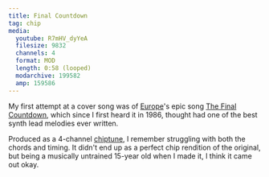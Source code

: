 ```yaml
---
title: Final Countdown
tag: chip
media:
  youtube: R7mHV_dyYeA
  filesize: 9832
  channels: 4
  format: MOD
  length: 0:58 (looped)
  modarchive: 199582
  amp: 159586
---
```


My first attempt at a cover song was of [Europe][europe]'s epic song [The Final
Countdown][final-countdown], which since I first heard it in 1986, thought had
one of the best synth lead melodies ever written.

<!--more-->

Produced as a 4-channel [chiptune], I remember struggling with both the chords
and timing. It didn't end up as a perfect chip rendition of the original, but
being a musically untrained 15-year old when I made it, I think it came out
okay.

[chiptune]: /music/chiptunes
[europe]: https://en.wikipedia.org/wiki/Europe_(band)
[final-countdown]: https://en.wikipedia.org/wiki/The_Final_Countdown_(song)
